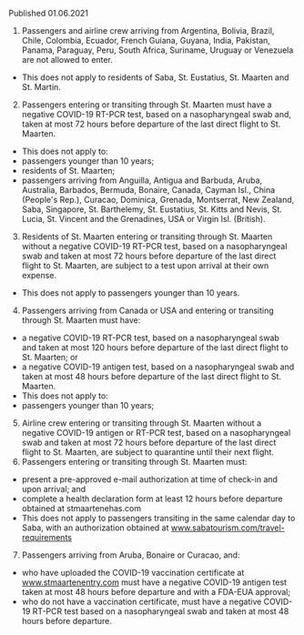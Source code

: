 Published 01.06.2021
1. Passengers and airline crew arriving from Argentina, Bolivia, Brazil, Chile, Colombia, Ecuador, French Guiana, Guyana, India, Pakistan, Panama, Paraguay, Peru, South Africa, Suriname, Uruguay or Venezuela are not allowed to enter.
- This does not apply to residents of Saba, St. Eustatius, St. Maarten and St. Martin.
2. Passengers entering or transiting through St. Maarten must have a negative COVID-19 RT-PCR test, based on a nasopharyngeal swab and, taken at most 72 hours before departure of the last direct flight to St. Maarten.
- This does not apply to:
- passengers younger than 10 years;
- residents of St. Maarten;
- passengers arriving from Anguilla, Antigua and Barbuda, Aruba, Australia, Barbados, Bermuda, Bonaire, Canada, Cayman Isl., China (People's Rep.), Curacao, Dominica, Grenada, Montserrat, New Zealand, Saba, Singapore, St. Barthelemy, St. Eustatius, St. Kitts and Nevis, St. Lucia, St. Vincent and the Grenadines, USA or Virgin Isl. (British).
3. Residents of St. Maarten entering or transiting through St. Maarten without a negative COVID-19 RT-PCR test, based on a nasopharyngeal swab and taken at most 72 hours before departure of the last direct flight to St. Maarten, are subject to a test upon arrival at their own expense. 
- This does not apply to passengers younger than 10 years.
4. Passengers arriving from Canada or USA and entering or transiting through St. Maarten must have:
- a negative COVID-19 RT-PCR test, based on a nasopharyngeal swab and taken at most 120 hours before departure of the last direct flight to St. Maarten; or
- a negative COVID-19 antigen test, based on a nasopharyngeal swab and taken at most 48 hours before departure of the last direct flight to St. Maarten.
- This does not apply to:
- passengers younger than 10 years;
5. Airline crew entering or transiting through St. Maarten without a negative COVID-19 antigen or RT-PCR test, based on a nasopharyngeal swab and taken at most 72 hours before departure of the last direct flight to St. Maarten, are subject to quarantine until their next flight. 
6. Passengers entering or transiting through St. Maarten must:
- present a pre-approved e-mail authorization at time of check-in and upon arrival; and
- complete a health declaration form at least 12 hours before departure obtained at stmaartenehas.com
- This does not apply to passengers transiting in the same calendar day to Saba, with an authorization obtained at <a href="http://www.sabatourism.com/travel-requirements">www.sabatourism.com/travel-requirements</a> 
7. Passengers arriving from Aruba, Bonaire or Curacao, and:
- who have uploaded the COVID-19 vaccination certificate at <a href="http://www.stmaartenentry.com">www.stmaartenentry.com</a> must have a negative COVID-19 antigen test taken at most 48 hours before departure and with a FDA-EUA approval;
- who do not have a vaccination certificate, must have a negative COVID-19 RT-PCR test based on a nasopharyngeal swab and taken at most 48 hours before departure.

